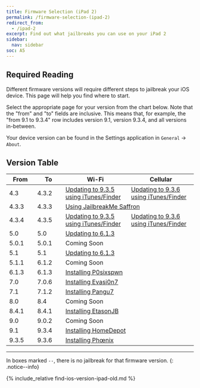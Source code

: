 ```yaml
---
title: Firmware Selection (iPad 2)
permalink: /firmware-selection-(ipad-2)
redirect_from:
  - /ipad-2
excerpt: Find out what jailbreaks you can use on your iPad 2
sidebar:
  nav: sidebar
soc: A5
---
```


## Required Reading

Different firmware versions will require different steps to jailbreak your iOS device. This page will help you find where to start.

Select the appropriate page for your version from the chart below. Note that the "from" and "to" fields are inclusive. This means that, for example, the "from 9.1 to 9.3.4" row includes version 9.1, version 9.3.4, and all versions in-between.

Your device version can be found in the Settings application in `General` -> `About`.

## Version Table

<table class="version_table">
  <colgroup>
    <col span="1" style="width: 15%;">
    <col span="1" style="width: 15%;">
    <col span="1" style="width: 35%;">
    <col span="1" style="width: 35%;">
  </colgroup>
  <thead>
    <tr>
      <th>From</th>
      <th>To</th>
      <th>Wi-Fi</th>
      <th>Cellular</th>
    </tr>
  </thead>
  <tbody>
    <tr>
      <td>4.3</td>
      <td>4.3.2</td>
      <td><a href="updating-to-9-3-5-ipsw">Updating to 9.3.5 using iTunes/Finder</a></td>
      <td><a href="updating-to-9-3-6-ipsw">Updating to 9.3.6 using iTunes/Finder</a></td>
    </tr>
    <tr>
      <td>4.3.3</td>
      <td>4.3.3</td>
      <td colspan="2"><a href="using-jailbreakme-saffron">Using JailbreakMe Saffron</a></td>
    </tr>
    <tr>
      <td>4.3.4</td>
      <td>4.3.5</td>
      <td><a href="updating-to-9-3-5-ipsw">Updating to 9.3.5 using iTunes/Finder</a></td>
      <td><a href="updating-to-9-3-6-ipsw">Updating to 9.3.6 using iTunes/Finder</a></td>
    </tr>
    <tr>
      <td>5.0</td>
      <td>5.0</td>
      <td colspan="2"><a href="updating-to-6-1-3">Updating to 6.1.3</a></td>
    </tr>
	  <tr>
      <td>5.0.1</td>
      <td>5.0.1</td>
      <td colspan="2">Coming Soon</td>
    </tr>
	  <tr>
      <td>5.1</td>
      <td>5.1</td>
      <td colspan="2"><a href="updating-to-6-1-3">Updating to 6.1.3</a></td>
    </tr>
	  <tr>
      <td>5.1.1</td>
      <td>6.1.2</td>
      <td colspan="2">Coming Soon</td>
    </tr>
    <tr>
      <td>6.1.3</td>
      <td>6.1.3</td>
      <td colspan="2"><a href="installing-p0sixspwn">Installing P0sixspwn</a></td>
    </tr>
    <tr>
      <td>7.0</td>
      <td>7.0.6</td>
      <td colspan="2"><a href="installing-evasi0n7">Installing Evasi0n7</a></td>
    </tr>
    <tr>
      <td>7.1</td>
      <td>7.1.2</td>
      <td colspan="2"><a href="installing-pangu7">Installing Pangu7</a></td>
    </tr>
    <tr>
      <td>8.0</td>
      <td>8.4</td>
      <td colspan="2">Coming Soon</td>
    </tr>
    <tr>
      <td>8.4.1</td>
      <td>8.4.1</td>
      <td colspan="2"><a href="installing-etasonjb">Installing EtasonJB</a></td>
    </tr>
    <tr>
      <td>9.0</td>
      <td>9.0.2</td>
      <td colspan="2">Coming Soon</td>
    </tr>
    <tr>
      <td>9.1</td>
      <td>9.3.4</td>
      <td colspan="2"><a href="installing-homedepot">Installing HomeDepot</a></td>
    </tr>
    <tr>
      <td>9.3.5</td>
      <td>9.3.6</td>
      <td colspan="2"><a href="installing-phoenix">Installing Phœnix</a></td>
    </tr>
  </tbody>
</table>

---

In boxes marked `--`, there is no jailbreak for that firmware version.
{: .notice--info}

{% include_relative find-ios-version-ipad-old.md %}
